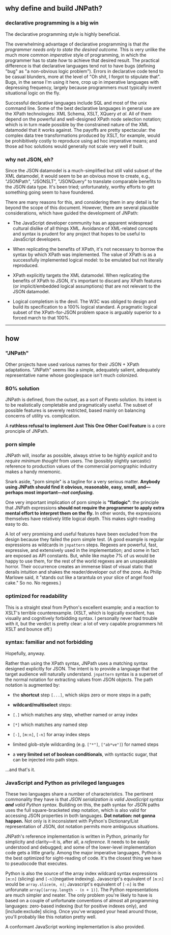 ## why define and build JNPath?

### declarative programming is a big win
The declarative programming style is highly beneficial.

The overwhelming advantage of declarative programming is that _the programmer needs only to state the desired outcome._ This is very unlike the much more common _imperative_ style of programming, in which the programmer has to state _how_ to achieve that desired result. The practical difference is that declarative languages tend not to have bugs (defining "bug" as "a non-obvious logic problem"). Errors in declarative code tend to be casual blunders, more at the level of "Oh shit, I forgot to stipulate that". Bugs, in the sense I'm using it here, crop up in imperative languages with depressing frequency, largely because programmers must typically invent situational logic on the fly.

Successful declarative languages include SQL and most of the unix command line. Some of the best declarative languages in general use are the XPath technologies: XML Schema, XSLT, XQuery _et al_. All of them depend on the powerful and well-designed XPath node selection notation; which is in turn made possible by the constrained nature of the XML datamodel that it works against. The payoffs are pretty spectacular: the complex data tree transformations produced by XSLT, for example, would be prohibitively costly to reproduce using ad hoc imperative means; and those ad hoc solutions would generally not scale very well if built.

### why not JSON, eh?
Since the JSON datamodel is a much-simplified but still valid subset of the XML datamodel, it would seem to be an obvious move to create, e.g., "JSONPath", "JSONSLT", "JSONQuery" to translate comparable benefits to the JSON data type. It's been tried; unfortunately, worthy efforts to get something going seem to have foundered.

There are many reasons for this, and considering them in any detail is far beyond the scope of this document. However, there are several plausible considerations, which have guided the development of JNPath:

 - The JavaScript developer community has an apparent widespread cultural dislike of all things XML. Avoidance of XML-related concepts and syntax is prudent for any project that hopes to be useful to JavaScript developers.
 
 - When replicating the benefits of XPath, it's not necessary to borrow the syntax by which XPath was implemented. The value of XPath is as a successfully implemented logical model: to be emulated but not literally reproduced.
 
 - XPath explicitly targets the XML datamodel. When replicating the benefits of XPath to JSON, it's important to discard any XPath features (or implicit/embedded logical assumptions) that are not relevant to the JSON datamodel.
 
 - Logical completism is the devil. The W3C was obliged to design and build its specification to a 100% logical standard. A pragmatic logical subset of the XPath-for-JSON problem space is arguably superior to a forced march to that 100%.

----
## how

### "JNPath"
Other projects have used various names for their JSON + XPath adaptations. "JNPath" seems like a simple, adequately salient, adequately representative name whose googlespace isn't much colonized.

### 80% solution
JNPath is defined, from the outset, as a sort of Pareto solution. Its intent is to be realistically completable and pragmatically useful. The subset of possible features is severely restricted, based mainly on balancing concerns of utility vs. complication.

A **ruthless refusal to implement Just This One Other Cool Feature** is a core pronciple of JNPath.

### porn simple
JNPath will, insofar as possible, always strive to be _highly explicit_ and to _require minimum thought_ from users. The (possibly slightly sarcastic) reference to production values of the commercial pornographic industry makes a handy mnemonic.

Snark aside, "porn simple" is a tagline for a very serious matter. **Anybody using JNPath should find it obvious, reasonable, easy, small, and—perhaps most important—_not confusing._**

One very important implication of porn simple is **"flatlogic"**: the principle that JNPath expressions **should not require the programmer to apply extra mental effort to interpret them on the fly.** In other words, the expressions themselves have relatively little logical depth. This makes sight-reading easy to do.

A lot of very promising and useful features have been excluded from the design because they failed the porn simple test. (A good example is regular expressions as wildcards in `jnpattern` steps. Regexes are powerful, fast, expressive, and extensively used in the implementation; and some in fact are exposed as API constants. But, while like maybe 7% of us would be happy to use them, for the rest of the world regexes are an unspeakable horror. Their occurrence creates an immense blast of visual static that derails intuition and shakes the reader/developer out of the zone. As Philip Marlowe said, it "stands out like a tarantula on your slice of angel food cake." So no. No regexes.)

### optimized for readability
This is a straight steal from Python's excellent example; and a reaction to XSLT's terrible counterexample. (XSLT, which is logically excellent, has visually and cognitively forbidding syntax. I personally never had trouble with it, but the verdict is pretty clear: a lot of very capable programmers hit XSLT and bounce off.)

### syntax: familiar and not forbidding
Hopefully, anyway.

Rather than using the XPath syntax, JNPath uses a matching syntax designed explicitly for JSON. The intent is to provide a language that the target audience will naturally understand. `jnpattern` syntax is a superset of the normal notation for extracting values from JSON objects. The path notation is augmented by:

 - the **shortcut** step `[...]`, which skips zero or more steps in a path;

 - **wildcard/multiselect** steps:
 
  - `[.]` which matches any step, whether named or array index
 
  - `[*]` which matches any named step

  - `[-]`, `[m:n]`, `[-n]` for array index steps
  
  - limited glob-style wildcarding (e.g. `["*"]`, `["ab*ve"]`) for named steps
  
 - a **very limited set of boolean conditionals**, with syntactic sugar, that can be injected into path steps.

...and that's it.

### JavaScript and Python as privileged languages
These two languages share a number of characteristics. The pertinent commonality they have is that _JSON serialization is valid JavaScript syntax **and** valid Python syntax._ Building on this, the path syntax for JSON paths uses the full square-bracketed step notation, which is also valid for accessing JSON properties in both languages. **Dot notation: not gonna happen.** Not only is it inconsistent with Python's Dictionary/List representation of JSON, dot notation permits  more ambiguous situations.

JNPath's reference implementation is written in Python, primarily for simplicity and clarity—it is, after all, a _reference_. It needs to be easily understood and debugged; and some of the lower-level implementation code gets a little gnarly. Among the major imperative languages, Python is the best optimized for sight-reading of code. It's the closest thing we have to pseudocode that executes.

Python is also the source of the array index wildcard syntax expressions `[m:n]` (slicing) and `[-n]`(negative indexing). Javascript's equivalent of `[m:n]` would be `array.slice(m, n)`; Javascript's equivalent of `[-n]` is the unforunate `array[(array.length - (n + 1)]`. The Python representations are much simpler and neater. The only problem you're likely to have is based on a couple of unfortunate conventions of almost all programming languages: zero-based indexing (but for positive indexes only), and [include:exclude] slicing. Once you've wrapped your head around those, you'll probably like this notation pretty well.

A conformant JavaScript working implementation is also provided.
